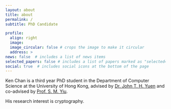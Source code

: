 ```yaml
---
layout: about
title: about
permalink: /
subtitle: PhD Candidate

profile:
  align: right
  image: 
  image_circular: false # crops the image to make it circular
  address: >
news: false  # includes a list of news items
selected_papers: false # includes a list of papers marked as "selected={true}"
social: true  # includes social icons at the bottom of the page
---
```



Ken Chan is a third year PhD student in the Department of Computer Science at the University of Hong Kong, advised by [Dr. John T. H. Yuen](https://thyuen.github.io/) and co-advised by [Prof. S. M. Yiu](https://www.cs.hku.hk/people/academic-staff/smyiu).

His research interest is cryptography.